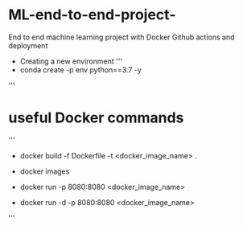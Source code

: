 # ML-end-to-end-project-
End to end machine learning project with Docker Github actions and deployment


- Creating a new environment
'''
- conda create -p env python==3.7 -y

'''
#  useful Docker commands 
'''
- docker build -f Dockerfile -t <docker_image_name> .

- docker images

- docker run -p 8080:8080 <docker_image_name>
- docker run -d -p 8080:8080 <docker_image_name> 

'''

